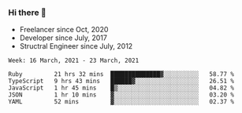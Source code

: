 ### Hi there 👋

- Freelancer since Oct, 2020
- Developer since July, 2017
- Structral Engineer since July, 2012

<!--START_SECTION:waka-->
```text
Week: 16 March, 2021 - 23 March, 2021

Ruby         21 hrs 32 mins  ██████████████▓░░░░░░░░░░   58.77 % 
TypeScript   9 hrs 43 mins   ██████▓░░░░░░░░░░░░░░░░░░   26.51 % 
JavaScript   1 hr 45 mins    █▒░░░░░░░░░░░░░░░░░░░░░░░   04.82 % 
JSON         1 hr 10 mins    ▓░░░░░░░░░░░░░░░░░░░░░░░░   03.20 % 
YAML         52 mins         ▓░░░░░░░░░░░░░░░░░░░░░░░░   02.37 % 
```
<!--END_SECTION:waka-->
